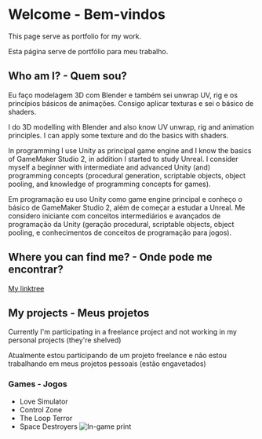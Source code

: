 # Welcome - Bem-vindos
This page serve as portfolio for my work.

Esta página serve de portfólio para meu trabalho.

## Who am I? - Quem sou?
Eu faço modelagem 3D com Blender e também sei unwrap UV, rig e os princípios básicos de animações. Consigo aplicar texturas e sei o básico de shaders.

I do 3D modelling with Blender and also know UV unwrap, rig and animation principles. I can apply some texture and do the basics with shaders.

In programming I use Unity as principal game engine and I know the basics of GameMaker Studio 2, in addition I started to study Unreal. I consider myself a beginner with intermediate and advanced Unity (and) programming concepts (procedural generation, scriptable objects, object pooling, and knowledge of programming concepts for games).

Em programação eu uso Unity como game engine principal e conheço o básico de GameMaker Studio 2, além de começar a estudar a Unreal. Me considero iniciante com conceitos intermediários e avançados de programação da Unity (geração procedural, scriptable objects, object pooling, e conhecimentos de conceitos de programação para jogos).

## Where you can find me? - Onde pode me encontrar?
[My linktree](https://linktr.ee/asdderf)

## My projects - Meus projetos
Currently I'm participating in a freelance project and not working in my personal projects (they're shelved)

Atualmente estou participando de um projeto freelance e não estou trabalhando em meus projetos pessoais (estão engavetados)

### Games - Jogos
- Love Simulator
- Control Zone
- The Loop Terror
- Space Destroyers
![In-game print](https://github.com/Germano123/asdderf.github.io/blob/gh-pages/SpaceDestroyer01.png "Space Destroyers")
